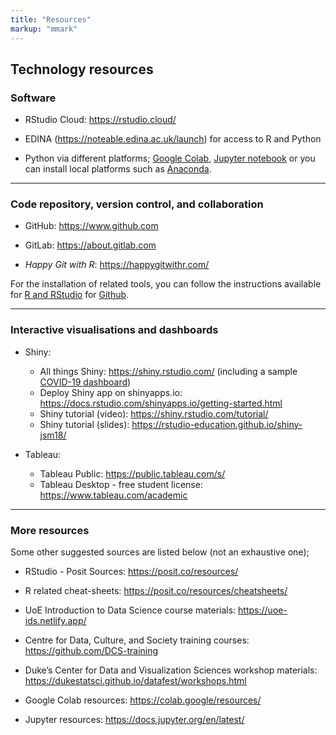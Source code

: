 ```yaml
---
title: "Resources"
markup: "mmark"
---
```


## Technology resources

### Software

- RStudio Cloud: https://rstudio.cloud/ 

- EDINA (https://noteable.edina.ac.uk/launch) for access to R and Python

- Python via different platforms; [Google Colab](https://colab.research.google.com/), [Jupyter notebook](https://jupyter.org/) or you can install local platforms such as [Anaconda](https://www.anaconda.com/).  

---

### Code repository, version control, and collaboration 

- GitHub: https://www.github.com

- GitLab: https://about.gitlab.com

- *Happy Git with R*: https://happygitwithr.com/ 

For the installation of related tools, you can follow the instructions available for [R and RStudio](https://uoe-ids.netlify.app/troubleshoot/setup/rstudio/) for [Github](https://uoe-ids.netlify.app/troubleshoot/setup/github/).  

---

### Interactive visualisations and dashboards

- Shiny:
  - All things Shiny: https://shiny.rstudio.com/ (including a sample [COVID-19 dashboard](https://shiny.rstudio.com/gallery/covid19-tracker.html))
  - Deploy Shiny app on shinyapps.io: https://docs.rstudio.com/shinyapps.io/getting-started.html
  - Shiny tutorial (video): https://shiny.rstudio.com/tutorial/
  - Shiny tutorial (slides): https://rstudio-education.github.io/shiny-jsm18/

- Tableau: 
  - Tableau Public: https://public.tableau.com/s/
  - Tableau Desktop - free student license: https://www.tableau.com/academic
  
---

### More resources

Some other suggested sources are listed below (not an exhaustive one);

- RStudio - Posit Sources: https://posit.co/resources/

- R related cheat-sheets: https://posit.co/resources/cheatsheets/

- UoE Introduction to Data Science course materials: https://uoe-ids.netlify.app/

- Centre for Data, Culture, and Society training courses: https://github.com/DCS-training

- Duke’s Center for Data and Visualization Sciences workshop materials: https://dukestatsci.github.io/datafest/workshops.html

- Google Colab resources: https://colab.google/resources/

- Jupyter resources: https://docs.jupyter.org/en/latest/

